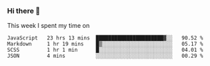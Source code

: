 ### Hi there 👋

<!--
**qiruohan/qiruohan** is a ✨ _special_ ✨ repository because its `README.md` (this file) appears on your GitHub profile.

Here are some ideas to get you started:

- 🔭 I’m currently working on ...
- 🌱 I’m currently learning ...
- 👯 I’m looking to collaborate on ...
- 🤔 I’m looking for help with ...
- 💬 Ask me about ...
- 📫 How to reach me: ...
- 😄 Pronouns: ...
- ⚡ Fun fact: ...
-->

This week I spent my time on 
<!--START_SECTION:waka-->
```text
JavaScript   23 hrs 13 mins  ██████████████████████▓░░   90.52 % 
Markdown     1 hr 19 mins    █▒░░░░░░░░░░░░░░░░░░░░░░░   05.17 % 
SCSS         1 hr 1 min      █░░░░░░░░░░░░░░░░░░░░░░░░   04.01 % 
JSON         4 mins          ░░░░░░░░░░░░░░░░░░░░░░░░░   00.29 % 
```
<!--END_SECTION:waka-->

